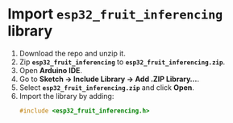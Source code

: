 # Import `esp32_fruit_inferencing` library 


1. Download the repo and unzip it.
2. Zip **`esp32_fruit_inferencing`** to **`esp32_fruit_inferencing.zip`**.
3. Open **Arduino IDE**.
4. Go to **Sketch → Include Library → Add .ZIP Library…**.
5. Select **`esp32_fruit_inferencing.zip`** and click **Open**.
6. Import the library by adding:
   ```cpp
   #include <esp32_fruit_inferencing.h>
